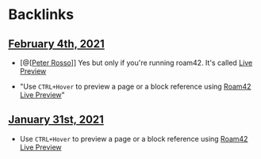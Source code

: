 
# Backlinks
## [February 4th, 2021](<February 4th, 2021.md>)
- [@[[Peter Rosso](<@[[Peter Rosso.md>)]] Yes but only if you're running roam42. It's called [Live Preview](<Live Preview.md>)

- "Use `CTRL+Hover` to preview a page or a block reference using [Roam42](<Roam42.md>) [Live Preview](<Live Preview.md>)"

## [January 31st, 2021](<January 31st, 2021.md>)
- Use `CTRL+Hover` to preview a page or a block reference using [Roam42](<Roam42.md>) [Live Preview](<Live Preview.md>)

